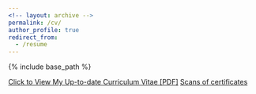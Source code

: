 ```yaml
---
<!-- layout: archive -->
permalink: /cv/
author_profile: true
redirect_from:
  - /resume
---
```


{% include base_path %}

[Click to View My Up-to-date Curriculum Vitae [PDF]](http://polishman.github.io/files/CV_kazh.pdf)
[Scans of certificates](https://kazhymurat.ml/files/Aknazar%20Final%20Final%20cert.pdf)
<!-- <embed src="http://lantaoyu.com/files/lantaoyu_cv.pdf" width="650" height="1800" type='application/pdf'> -->
